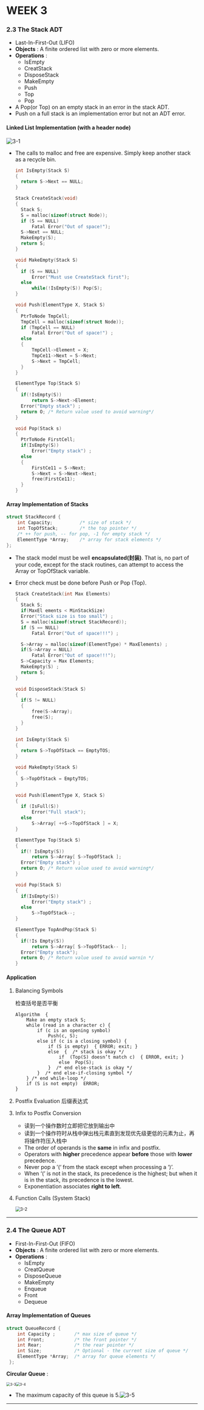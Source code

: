 # WEEK 3

### 2.3 The Stack ADT

- Last-In-First-Out (LIFO)
- **Objects** : A finite ordered list with zero or more elements.
- **Operations** :
  -  IsEmpty
  - CreatStack
  - DisposeStack
  - MakeEmpty
  - Push
  - Top
  - Pop
- A Pop(or Top) on an empty stack in an error in the stack ADT.
- Push on a full stack is an implementation error but not an ADT error.

#### Linked List Implementation (with a header node)

![3-1](picture/3-1.png)

- The calls to malloc and free are expensive. Simply keep another stack as a recycle bin.

  ```c
  int IsEmpty(Stack S)
  {
  	return S->Next == NULL;
  }
  ```

  ```c
  Stack CreateStack(void)
  {
  	Stack S;
  	S = malloc(sizeof(struct Node));
  	if (S == NULL)
  		Fatal Error("Out of space!");
  	S->Next == NULL;
  	MakeEmpty(S);
  	return S;
  }
  
  void MakeEmpty(Stack S)
  {
  	if (S == NULL)
  		Error("Must use CreateStack first");
  	else
  		while(!IsEmpty(S)) Pop(S);
  }
  ```

  ```c
  void Push(ElementType X, Stack S)
  {
  	PtrToNode TmpCell;
  	TmpCell = malloc(sizeof(struct Node));
  	if (TmpCell == NULL)
  		Fatal Error("Out of space!") ;
  	else
  	{
  		TmpCell->Element = X;
  		TmpCe11->Next = S->Next;
  		S->Next = TmpCell;
  	}
  }
  ```

  ```c
  ElementType Top(Stack S)
  {
  	if(!IsEmpty(S))
  		return S->Next->Element;
  	Error("Empty stack") ;
  	return O; /* Return value used to avoid warning*/
  }
  ```

  ```c
  void Pop(Stack s)
  {
  	PtrToNode FirstCell;
  	if(IsEmpty(S))
  		Error("Empty stack") ;
  	else
  	{
  		FirstCe11 = S->Next;
  		S->Next = S->Next->Next;
  		free(FirstCe11);
  	}
  }
  ```

#### Array Implementation of Stacks

```c
struct StackRecord {
	int Capacity;          /* size of stack */
	int TopOfStack;        /* the top pointer */
	/* ++ for push, -- for pop, -1 for empty stack */
	ElementType *Array;    /* array for stack elements */
}; 
```

- The stack model must be well **encapsulated(封装)**.  That is, no part of your code, except for the stack routines, can attempt to access the Array or TopOfStack variable.

- Error check must be done before Push or Pop (Top).

  ```c
  Stack CreateStack(int Max Elements)
  {
  	Stack S;
  	if(MaxEl ements < MinStackSize)
  	Error("Stack size is too small") ;
  	S = malloc(sizeof(struct StackRecord));
  	if (S == NULL)
  		Fatal Error("Out of space!!!") ;
  
  	S->Array = malloc(sizeof(ElementType) * MaxElements) ;
  	if(S->Array = NULL)
  		Fatal Error("Out of space!!!");
  	S->Capacity = Max Elements;
  	MakeEmpty(S) ;
  	return S;
  }
  ```

  ```c
  void DisposeStack(Stack S)
  {
  	if(S != NULL)
  	{
  		free(S->Array);
  		free(S);
  	}
  }
  ```

  ```c
  int IsEmpty(Stack S)
  {
  	return S->TopOfStack == EmptyTOS;
  }
  ```

  ```c
  void MakeEmpty(Stack S)
  {
  	S->TopOfStack = EmptyTOS;
  }
  ```

  ```c
  void Push(ElementType X, Stack S)
  {
  	if (IsFull(S))
  		Error("Full stack");
  	else
  		S->Array[ ++S->TopOfStack ] = X;
  }
  ```

  ```c
  ElementType Top(Stack S)
  {
  	if(! IsEmpty(S))
  		return S->Array[ S->TopOfStack ];
  	Error("Empty stack") ;
  	return O; /* Return value used to avoid warning*/
  }
  ```

  ```c
  void Pop(Stack S)
  {
  	if(IsEmpty(S))
  		Error("Empty stack") ;
  	else
  		S->TopOfStack--;
  }
  ```

  ```c
  ElementType TopAndPop(Stack S)
  {
  	if(!Is Empty(S))
  		return S->Array[ S->TopOfStack-- ];
  	Error("Empty stack");
  	return O; /* Return value used to avoid warnin */
  }
  ```

#### Application

1. Balancing Symbols

   检查括号是否平衡

   ```pseudocode
   Algorithm  {
       Make an empty stack S;
       while (read in a character c) {
           if (c is an opening symbol)
               Push(c, S);
           else if (c is a closing symbol) {
               if (S is empty)  { ERROR; exit; }
               else  {  /* stack is okay */
                   if  (Top(S) doesn’t match c)  { ERROR, exit; }
                   else  Pop(S);
               }  /* end else-stack is okay */
           }  /* end else-if-closing symbol */
       } /* end while-loop */ 
       if (S is not empty)  ERROR;
   }
   ```

2. Postfix Evaluation 后缀表达式

3. Infix to Postfix Conversion

   - 读到一个操作数时立即把它放到输出中
   - 读到一个操作符时从栈中弹出栈元素直到发现优先级更低的元素为止，再将操作符压入栈中
   - The order of operands is the **same** in infix and postfix.
   - Operators with **higher** precedence appear **before** those with **lower** precedence.
   - Never pop a ’(‘ from the stack except when processing a ‘)’.
   - When ‘(’ is not in the stack, its precedence is the highest; but when it is in the stack, its precedence is the lowest. 
   - Exponentiation associates **right to left**.

4. Function Calls (System Stack)

    <img src="picture/3-2.png" alt="3-2" style="zoom:80%;" />

***

### 2.4 The Queue ADT

- First-In-First-Out (FIFO)
- **Objects** : A finite ordered list with zero or more elements.
- **Operations** : 
  - IsEmpty
  - CreatQueue
  - DisposeQueue
  - MakeEmpty
  - Enqueue
  - Front
  - Dequeue

#### Array Implementation of Queues

```c
struct QueueRecord {
	int Capacity ;       /* max size of queue */
	int Front;           /* the front pointer */
	int Rear;            /* the rear pointer */
	int Size;            /* Optional - the current size of queue */
	ElementType *Array;  /* array for queue elements */
 }; 
```

**Circular Queue** :

<img src="picture/3-3.png" alt="3-3" style="zoom: 64%;" /><img src="picture/3-4.png" alt="3-4" style="zoom: 64%;" />

- The maximum capacity of this queue is 5.![3-5](picture/3-5.png)

---

